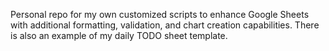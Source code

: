 Personal repo for my own customized scripts to enhance Google Sheets with additional formatting, validation, and chart creation capabilities.
There is also an example of my daily TODO sheet template.
